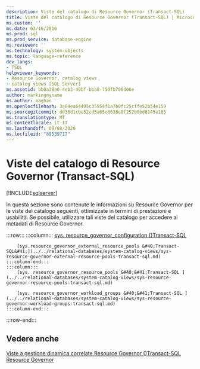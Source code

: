 ```yaml
---
description: Viste del catalogo di Resource Governor (Transact-SQL)
title: Viste del catalogo di Resource Governor (Transact-SQL) | Microsoft Docs
ms.custom: ''
ms.date: 03/16/2016
ms.prod: sql
ms.prod_service: database-engine
ms.reviewer: ''
ms.technology: system-objects
ms.topic: language-reference
dev_langs:
- TSQL
helpviewer_keywords:
- Resource Governor, catalog views
- catalog views [SQL Server]
ms.assetid: bb0a38e0-4eb2-49bf-bba8-750fb706d06e
author: markingmyname
ms.author: maghan
ms.openlocfilehash: 3a84ea64495c35954f1a7b0fc25cffe52b54e159
ms.sourcegitcommit: dd36d1cbe32cd5a65c6638e8f252b0bd8145e165
ms.translationtype: MT
ms.contentlocale: it-IT
ms.lasthandoff: 09/08/2020
ms.locfileid: "89539717"
---
```

# <a name="resource-governor-catalog-views-transact-sql"></a>Viste del catalogo di Resource Governor (Transact-SQL)
[!INCLUDE[sqlserver](../../includes/applies-to-version/sqlserver.md)]

  In questa sezione sono contenute le informazioni su Resource Governor per le viste del catalogo seguenti, ottimizzate in termini di prestazioni e usabilità. Se possibile, utilizzare tali viste del catalogo per accedere ai metadati di Resource Governor.  

:::row:::
    :::column:::
        [sys. resource_governor_configuration &#40;&#41;Transact-SQL ](../../relational-databases/system-catalog-views/sys-resource-governor-configuration-transact-sql.md)
        
        [sys.resource_governor_external_resource_pools &#40;Transact-SQL&#41;](../../relational-databases/system-catalog-views/sys-resource-governor-external-resource-pools-transact-sql.md)
    :::column-end:::
    :::column:::
        [sys. resource_governor_resource_pools &#40;&#41;Transact-SQL ](../../relational-databases/system-catalog-views/sys-resource-governor-resource-pools-transact-sql.md)
        
        [sys. resource_governor_workload_groups &#40;&#41;Transact-SQL ](../../relational-databases/system-catalog-views/sys-resource-governor-workload-groups-transact-sql.md)
    :::column-end:::
:::row-end:::

## <a name="see-also"></a>Vedere anche  
 [Viste a gestione dinamica correlate Resource Governor &#40;&#41;Transact-SQL ](../../relational-databases/system-dynamic-management-views/resource-governor-related-dynamic-management-views-transact-sql.md)   
 [Resource Governor](../../relational-databases/resource-governor/resource-governor.md)  
  
  
